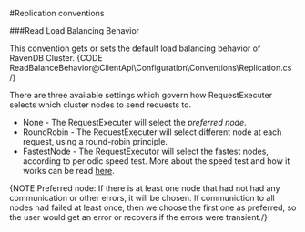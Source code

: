 ﻿#Replication conventions

###Read Load Balancing Behavior

This convention gets or sets the default load balancing behavior of RavenDB Cluster.
{CODE ReadBalanceBehavior@ClientApi\Configuration\Conventions\Replication.cs /}


There are three available settings which govern how RequestExecuter selects which cluster nodes to send requests to.

 * None - The RequestExecuter will select the _preferred node_.
 * RoundRobin - The RequestExecuter will select different node at each request, using a round-robin principle.
 * FastestNode - The RequestExecutor will select the fastest nodes, according to periodic speed test. More about the speed test and how it works can be read [here](../../../client-api/cluster/speed-test).

{NOTE Preferred node: If there is at least one node that had not had any communication or other errors, it will be chosen. If communiction to all nodes had failed at least once, then we choose the first one as preferred, so the user would get an error or recovers if the errors were transient./}
